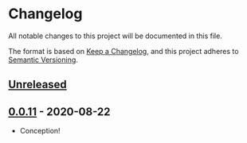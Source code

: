 # Changelog

All notable changes to this project will be documented in this file.

The format is based on [Keep a Changelog](https://keepachangelog.com/en/1.0.0/),
and this project adheres to [Semantic Versioning](https://semver.org/spec/v2.0.0.html).

## [Unreleased]

## [0.0.11] - 2020-08-22

- Conception!

[Unreleased]: https://https://github.com/camlab-bioml/astir/kieranrcampbell/astir/compare/v0.0.11...HEAD
[0.0.11]: https://https://github.com/camlab-bioml/astir/kieranrcampbell/astir/releases/tag/v0.0.11
